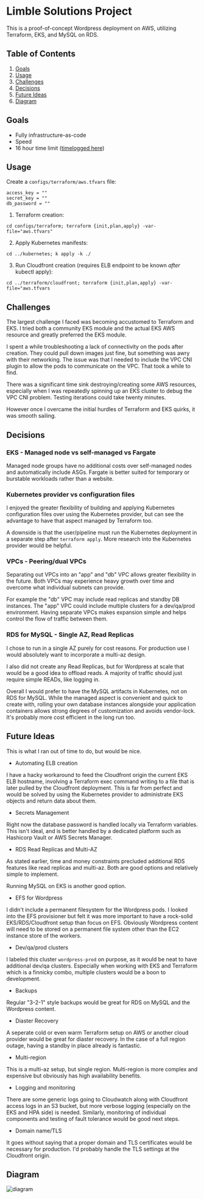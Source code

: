 # Limble Solutions Project

This is a proof-of-concept Wordpress deployment on AWS, utilizing Terraform, EKS, and MySQL on RDS.

## Table of Contents

1. [Goals](#Goals)
2. [Usage](#Usage)
3. [Challenges](#Challenges)
4. [Decisions](#Decisions)
5. [Future Ideas](#future-ideas)
6. [Diagram](#diagram)

## Goals

* Fully infrastructure-as-code
* Speed
* 16 hour time limit ([timelogged here](docs/timelog.md))

## Usage

Create a `configs/terraform/aws.tfvars` file:

```text
access_key = ""
secret_key = ""
db_password = ""
```

1. Terraform creation:

`cd configs/terraform; terraform {init,plan,apply} -var-file="aws.tfvars"`

2. Apply Kubernetes manifests:

`cd ../kubernetes; k apply -k ./`

3. Run Cloudfront creation (requires ELB endpoint to be known *after* kubectl apply): 

`cd ../terraform/cloudfront; terraform {init,plan,apply} -var-file="aws.tfvars`

## Challenges

The largest challenge I faced was becoming accustomed to Terraform and EKS. I tried both a community EKS module and the actual EKS AWS resource and greatly preferred the EKS module.

I spent a while troubleshooting a lack of connectivity on the pods after creation. They could pull down images just fine, but something was awry with their networking. The issue was that I needed to include the VPC CNI plugin to allow the pods to communicate on the VPC. That took a while to find.

There was a significant time sink destroying/creating some AWS resources, especially when I was repeatedly spinning up an EKS cluster to debug the VPC CNI problem. Testing iterations could take twenty minutes.

However once I overcame the initial hurdles of Terraform and EKS quirks, it was smooth sailing.

## Decisions

### EKS - Managed node vs self-managed vs Fargate

Managed node groups have no additional costs over self-managed nodes and automatically include ASGs. Fargate is better suited for temporary or burstable workloads rather than a website.

### Kubernetes provider vs configuration files

I enjoyed the greater flexibility of building and applying Kubernetes configuration files over using the Kubernetes provider, but can see the advantage to have that aspect managed by Terraform too.

A downside is that the user/pipeline must run the Kubernetes deployment in a separate step after `terraform apply`. More research into the Kubernetes provider would be helpful.

### VPCs - Peering/dual VPCs

Separating out VPCs into an "app" and "db" VPC allows greater flexibility in the future. Both VPCs may experience heavy growth over time and overcome what individual subnets can provide.

For example the "db" VPC may include read replicas and standby DB instances. The "app" VPC could include multiple clusters for a dev/qa/prod environment. Having separate VPCs makes expansion simple and helps control the flow of traffic between them.

### RDS for MySQL - Single AZ, Read Replicas

I chose to run in a single AZ purely for cost reasons. For production use I would absolutely want to incorporate a multi-az design.

I also did not create any Read Replicas, but for Wordpress at scale that would be a good idea to offload reads. A majority of traffic should just require simple READs, like logging in.

Overall I would prefer to have the MySQL artifacts in Kubernetes, not on RDS for MySQL. While the managed aspect is convenient and quick to create with, rolling your own database instances alongside your application containers allows strong degrees of customization and avoids vendor-lock. It's probably more cost efficient in the long run too.

## Future Ideas

This is what I ran out of time to do, but would be nice.

* Automating ELB creation

I have a hacky workaround to feed the Cloudfront origin the current EKS ELB hostname, involving a Terraform exec command writing to a file that is later pulled by the Cloudfront deployment. This is far from perfect and would be solved by using the Kubernetes provider to administrate EKS objects and return data about them.

* Secrets Management

Right now the database password is handled locally via Terraform variables. This isn't ideal, and is better handled by a dedicated platform such as Hashicorp Vault or AWS Secrets Manager.

* RDS Read Replicas and Multi-AZ

As stated earlier, time and money constraints precluded additional RDS features like read replicas and multi-az. Both are good options and relatively simple to implement.

Running MySQL on EKS is another good option.

* EFS for Wordpress

I didn't include a permanent filesystem for the Wordpress pods. I looked into the EFS provisioner but felt it was more important to have a rock-solid EKS/RDS/Cloudfront setup than focus on EFS. Obviously Wordpress content will need to be stored on a permanent file system other than the EC2 instance store of the workers.

* Dev/qa/prod clusters

I labeled this cluster `wordpress-prod` on purpose, as it would be neat to have additional dev/qa clusters. Especially when working with EKS and Terraform which is a finnicky combo, multiple clusters would be a boon to development.

* Backups

Regular "3-2-1" style backups would be great for RDS on MySQL and the Wordpress content.

* Diaster Recovery

A seperate cold or even warm Terraform setup on AWS or another cloud provider would be great for diaster recovery. In the case of a full region outage, having a standby in place already is fantastic.

* Multi-region

This is a multi-az setup, but single region. Multi-region is more complex and expensive but obviously has high availability benefits.

* Logging and monitoring

There are some generic logs going to Cloudwatch along with Cloudfront access logs in an S3 bucket, but more verbose logging (especially on the EKS and HPA side) is needed. Similarly, monitoring of individual components and testing of fault tolerance would be good next steps.

* Domain name/TLS

It goes without saying that a proper domain and TLS certificates would be necessary for production. I'd probably handle the TLS settings at the Cloudfront origin.

## Diagram

![diagram](docs/image.png)
